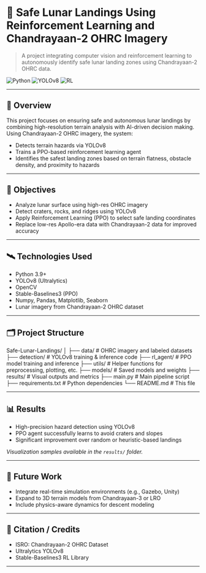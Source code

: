 # 🚀 Safe Lunar Landings Using Reinforcement Learning and Chandrayaan-2 OHRC Imagery

> A project integrating computer vision and reinforcement learning to autonomously identify safe lunar landing zones using Chandrayaan-2 OHRC data.

![Python](https://img.shields.io/badge/Python-3.9%2B-blue)
![YOLOv8](https://img.shields.io/badge/YOLOv8-ultralytics-yellow)
![RL](https://img.shields.io/badge/Reinforcement%20Learning-PPO-green)

---

## 🧠 Overview

This project focuses on ensuring safe and autonomous lunar landings by combining high-resolution terrain analysis with AI-driven decision making. Using Chandrayaan-2 OHRC imagery, the system:
- Detects terrain hazards via YOLOv8
- Trains a PPO-based reinforcement learning agent
- Identifies the safest landing zones based on terrain flatness, obstacle density, and proximity to hazards

---

## 🎯 Objectives

- Analyze lunar surface using high-res OHRC imagery
- Detect craters, rocks, and ridges using YOLOv8
- Apply Reinforcement Learning (PPO) to select safe landing coordinates
- Replace low-res Apollo-era data with Chandrayaan-2 data for improved accuracy

---

## 🛰️ Technologies Used

- Python 3.9+
- YOLOv8 (Ultralytics)
- OpenCV
- Stable-Baselines3 (PPO)
- Numpy, Pandas, Matplotlib, Seaborn
- Lunar imagery from Chandrayaan-2 OHRC dataset

---

## 🗂️ Project Structure

Safe-Lunar-Landings/
│
├── data/ # OHRC imagery and labeled datasets
├── detection/ # YOLOv8 training & inference code
├── rl_agent/ # PPO model training and inference
├── utils/ # Helper functions for preprocessing, plotting, etc.
├── models/ # Saved models and weights
├── results/ # Visual outputs and metrics
├── main.py # Main pipeline script
├── requirements.txt # Python dependencies
└── README.md # This file


---

## 📊 Results

- High-precision hazard detection using YOLOv8
- PPO agent successfully learns to avoid craters and slopes
- Significant improvement over random or heuristic-based landings

_Visualization samples available in the `results/` folder._

---

## 📌 Future Work

- Integrate real-time simulation environments (e.g., Gazebo, Unity)
- Expand to 3D terrain models from Chandrayaan-3 or LRO
- Include physics-aware dynamics for descent modeling

---

## 📜 Citation / Credits

- ISRO: Chandrayaan-2 OHRC Dataset
- Ultralytics YOLOv8
- Stable-Baselines3 RL Library

---


